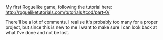 My first Roguelike game, following the tutorial here:
http://rogueliketutorials.com/tutorials/tcod/part-0/

There'll be a lot of comments. I realise it's probably too many for a proper project,
but since this is new to me I want to make sure I can look back at what I've done and 
not be lost.